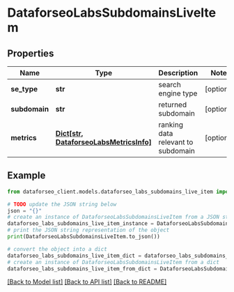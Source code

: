 # DataforseoLabsSubdomainsLiveItem


## Properties

Name | Type | Description | Notes
------------ | ------------- | ------------- | -------------
**se_type** | **str** | search engine type | [optional] 
**subdomain** | **str** | returned subdomain | [optional] 
**metrics** | [**Dict[str, DataforseoLabsMetricsInfo]**](DataforseoLabsMetricsInfo.md) | ranking data relevant to subdomain | [optional] 

## Example

```python
from dataforseo_client.models.dataforseo_labs_subdomains_live_item import DataforseoLabsSubdomainsLiveItem

# TODO update the JSON string below
json = "{}"
# create an instance of DataforseoLabsSubdomainsLiveItem from a JSON string
dataforseo_labs_subdomains_live_item_instance = DataforseoLabsSubdomainsLiveItem.from_json(json)
# print the JSON string representation of the object
print(DataforseoLabsSubdomainsLiveItem.to_json())

# convert the object into a dict
dataforseo_labs_subdomains_live_item_dict = dataforseo_labs_subdomains_live_item_instance.to_dict()
# create an instance of DataforseoLabsSubdomainsLiveItem from a dict
dataforseo_labs_subdomains_live_item_from_dict = DataforseoLabsSubdomainsLiveItem.from_dict(dataforseo_labs_subdomains_live_item_dict)
```
[[Back to Model list]](../README.md#documentation-for-models) [[Back to API list]](../README.md#documentation-for-api-endpoints) [[Back to README]](../README.md)


